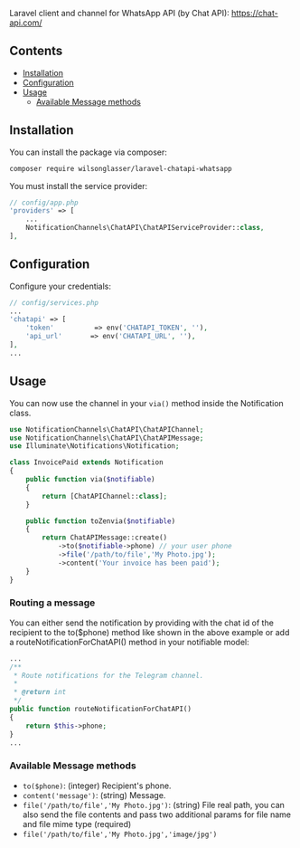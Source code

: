 Laravel client and channel for  WhatsApp API (by Chat API):
https://chat-api.com/

## Contents

- [Installation](#installation)
- [Configuration](#configuration)
- [Usage](#usage)
    - [Available Message methods](#available-message-methods)

## Installation

You can install the package via composer:

``` bash
composer require wilsonglasser/laravel-chatapi-whatsapp
```

You must install the service provider:

```php
// config/app.php
'providers' => [
    ...
    NotificationChannels\ChatAPI\ChatAPIServiceProvider::class,
],
```

## Configuration

Configure your credentials:

```php
// config/services.php
...
'chatapi' => [
    'token'          => env('CHATAPI_TOKEN', ''),
    'api_url'       => env('CHATAPI_URL', ''),
],
...
```

## Usage

You can now use the channel in your `via()` method inside the Notification class.

``` php
use NotificationChannels\ChatAPI\ChatAPIChannel;
use NotificationChannels\ChatAPI\ChatAPIMessage;
use Illuminate\Notifications\Notification;

class InvoicePaid extends Notification
{
    public function via($notifiable)
    {
        return [ChatAPIChannel::class];
    }

    public function toZenvia($notifiable)
    {
        return ChatAPIMessage::create()
            ->to($notifiable->phone) // your user phone
            ->file('/path/to/file','My Photo.jpg');
            ->content('Your invoice has been paid');
    }
}
```

### Routing a message

You can either send the notification by providing with the chat id of the recipient to the to($phone) method like shown in the above example or add a routeNotificationForChatAPI() method in your notifiable model:

```php
...
/**
 * Route notifications for the Telegram channel.
 *
 * @return int
 */
public function routeNotificationForChatAPI()
{
    return $this->phone;
}
...
```

### Available Message methods

- `to($phone)`: (integer) Recipient's phone.
- `content('message')`: (string) Message.
- `file('/path/to/file','My Photo.jpg')`: (string) File real path, you can also send the file contents and pass two additional params for file name and file mime type (required)
- `file('/path/to/file','My Photo.jpg','image/jpg')`
